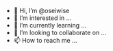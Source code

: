 - 👋 Hi, I’m @oseiwise
- 👀 I’m interested in ...
- 🌱 I’m currently learning ...
- 💞️ I’m looking to collaborate on ...
- 📫 How to reach me ...

<!---
oseiwise/oseiwise is a ✨ special ✨ repository because its `README.md` (this file) appears on your GitHub profile.
You can click the Preview link to take a look at your changes.
--->
